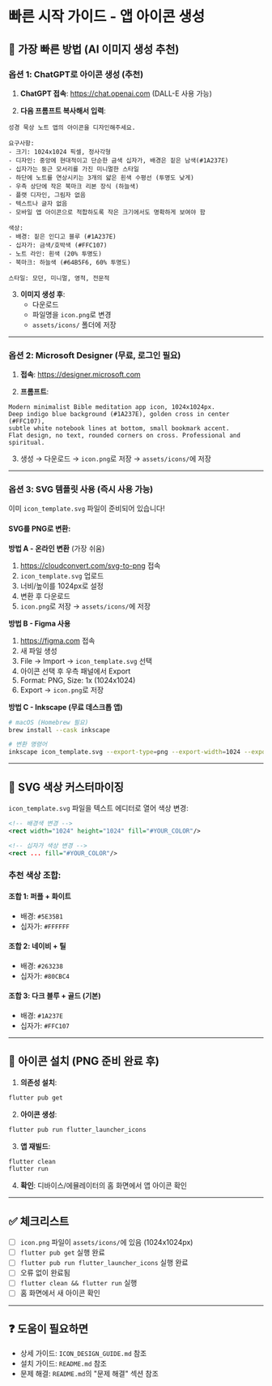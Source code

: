 # 빠른 시작 가이드 - 앱 아이콘 생성

## 🚀 가장 빠른 방법 (AI 이미지 생성 추천)

### 옵션 1: ChatGPT로 아이콘 생성 (추천)

1. **ChatGPT 접속**: https://chat.openai.com (DALL-E 사용 가능)

2. **다음 프롬프트 복사해서 입력**:

```
성경 묵상 노트 앱의 아이콘을 디자인해주세요.

요구사항:
- 크기: 1024x1024 픽셀, 정사각형
- 디자인: 중앙에 현대적이고 단순한 금색 십자가, 배경은 짙은 남색(#1A237E)
- 십자가는 둥근 모서리를 가진 미니멀한 스타일
- 하단에 노트를 연상시키는 3개의 얇은 흰색 수평선 (투명도 낮게)
- 우측 상단에 작은 북마크 리본 장식 (하늘색)
- 플랫 디자인, 그림자 없음
- 텍스트나 글자 없음
- 모바일 앱 아이콘으로 적합하도록 작은 크기에서도 명확하게 보여야 함

색상:
- 배경: 짙은 인디고 블루 (#1A237E)
- 십자가: 금색/호박색 (#FFC107)
- 노트 라인: 흰색 (20% 투명도)
- 북마크: 하늘색 (#64B5F6, 60% 투명도)

스타일: 모던, 미니멀, 영적, 전문적
```

3. **이미지 생성 후**:
   - 다운로드
   - 파일명을 `icon.png`로 변경
   - `assets/icons/` 폴더에 저장

---

### 옵션 2: Microsoft Designer (무료, 로그인 필요)

1. **접속**: https://designer.microsoft.com

2. **프롬프트**:
```
Modern minimalist Bible meditation app icon, 1024x1024px.
Deep indigo blue background (#1A237E), golden cross in center (#FFC107),
subtle white notebook lines at bottom, small bookmark accent.
Flat design, no text, rounded corners on cross. Professional and spiritual.
```

3. 생성 → 다운로드 → `icon.png`로 저장 → `assets/icons/`에 저장

---

### 옵션 3: SVG 템플릿 사용 (즉시 사용 가능)

이미 `icon_template.svg` 파일이 준비되어 있습니다!

#### SVG를 PNG로 변환:

**방법 A - 온라인 변환** (가장 쉬움)
1. https://cloudconvert.com/svg-to-png 접속
2. `icon_template.svg` 업로드
3. 너비/높이를 1024px로 설정
4. 변환 후 다운로드
5. `icon.png`로 저장 → `assets/icons/`에 저장

**방법 B - Figma 사용**
1. https://figma.com 접속
2. 새 파일 생성
3. File → Import → `icon_template.svg` 선택
4. 아이콘 선택 후 우측 패널에서 Export
5. Format: PNG, Size: 1x (1024x1024)
6. Export → `icon.png`로 저장

**방법 C - Inkscape (무료 데스크톱 앱)**
```bash
# macOS (Homebrew 필요)
brew install --cask inkscape

# 변환 명령어
inkscape icon_template.svg --export-type=png --export-width=1024 --export-filename=icon.png
```

---

## 🎨 SVG 색상 커스터마이징

`icon_template.svg` 파일을 텍스트 에디터로 열어 색상 변경:

```xml
<!-- 배경색 변경 -->
<rect width="1024" height="1024" fill="#YOUR_COLOR"/>

<!-- 십자가 색상 변경 -->
<rect ... fill="#YOUR_COLOR"/>
```

### 추천 색상 조합:

#### 조합 1: 퍼플 + 화이트
- 배경: `#5E35B1`
- 십자가: `#FFFFFF`

#### 조합 2: 네이비 + 틸
- 배경: `#263238`
- 십자가: `#80CBC4`

#### 조합 3: 다크 블루 + 골드 (기본)
- 배경: `#1A237E`
- 십자가: `#FFC107`

---

## 🔧 아이콘 설치 (PNG 준비 완료 후)

1. **의존성 설치**:
```bash
flutter pub get
```

2. **아이콘 생성**:
```bash
flutter pub run flutter_launcher_icons
```

3. **앱 재빌드**:
```bash
flutter clean
flutter run
```

4. **확인**: 디바이스/에뮬레이터의 홈 화면에서 앱 아이콘 확인

---

## ✅ 체크리스트

- [ ] `icon.png` 파일이 `assets/icons/`에 있음 (1024x1024px)
- [ ] `flutter pub get` 실행 완료
- [ ] `flutter pub run flutter_launcher_icons` 실행 완료
- [ ] 오류 없이 완료됨
- [ ] `flutter clean && flutter run` 실행
- [ ] 홈 화면에서 새 아이콘 확인

---

## ❓ 도움이 필요하면

- 상세 가이드: `ICON_DESIGN_GUIDE.md` 참조
- 설치 가이드: `README.md` 참조
- 문제 해결: `README.md`의 "문제 해결" 섹션 참조
